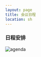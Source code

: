 ```yaml
---
layout: page
title: 会议日程
location: sh
---
```


### 日程安排

<!-- picture -->
<div class="row">
  <div class="col-md-10 col-md-offset-1 text-center">
    <img src="{{ '/img/agenda_sh2018.jpg' | prepend: site.qiniubaseurl }}" alt="agenda" class="img-responsive" />
  </div>
</div>

